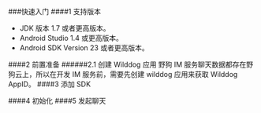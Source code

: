 ###快速入门
####1 支持版本
* JDK 版本 1.7 或者更高版本。
* Android Studio 1.4 或更高版本。
* Android SDK Version 23 或者更高版本。

####2 前置准备
######2.1 创建 Wilddog 应用
野狗 IM 服务聊天数据都存在野狗云上，所以在开发 IM 服务前，需要先创建 wilddog 应用来获取 Wilddog AppID。
####3 添加 SDK

####4 初始化
####5 发起聊天